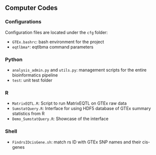## Computer Codes

### Configurations
Configuration files are located under the `cfg` folder:
* `GTEx.bashrc`: bash environment for the project
* `eqtlbma*`: eqtlbma command parameters

### Python

* `analysis_admin.py` and `utils.py`: management scripts for the entire bioinformatics pipeline
* `test`: unit test folder

### R
* `MatrixEQTL.R`: Script to run MatrixEQTL on GTEx raw data
* `SumstatQuery.R`: Interface for using HDF5 database of GTEx summary statistics from R
* `Demo_SumstatQuery.R`: Showcase of the interface

### Shell
* `FindrsIDcisGene.sh`: match rs ID with GTEx SNP names and their cis-genes